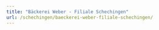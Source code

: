 ```yaml
---
title: "Bäckerei Weber - Filiale Schechingen"
url: /schechingen/baeckerei-weber-filiale-schechingen/
---
```


